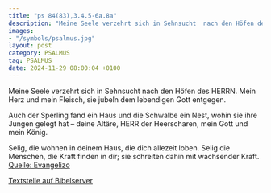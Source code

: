 ```yaml
---
title: "ps 84(83),3.4.5-6a.8a"
description: "Meine Seele verzehrt sich in Sehnsucht  nach den Höfen des HERRN.  Mein Herz und mein Fleisch,  sie jubeln dem lebendigen Gott entgegen.  Auch der Sperling fand ein Haus  und die Schwalbe ein Nest, wohin sie ihre Jungen gelegt hat  –  deine Altäre, HERR der Heerscharen,  me...."
images:
- "/symbols/psalmus.jpg"
layout: post
category: PSALMUS
tag: PSALMUS
date: 2024-11-29 08:00:04 +0100
---
```

Meine Seele verzehrt sich in Sehnsucht 
nach den Höfen des HERRN. 
Mein Herz und mein Fleisch, 
sie jubeln dem lebendigen Gott entgegen.

Auch der Sperling fand ein Haus 
und die Schwalbe ein Nest, wohin sie ihre Jungen gelegt hat  – 
deine Altäre, HERR der Heerscharen, 
mein Gott und mein König.<!--more-->

Selig, die wohnen in deinem Haus, 
die dich allezeit loben.
Selig die Menschen, die Kraft finden in dir;
sie schreiten dahin mit wachsender Kraft.<br>
[Quelle: Evangelizo](https://evangeliumtagfuertag.org/DE/gospel)

[Textstelle auf Bibelserver](https://www.bibleserver.com/EU/ps84(83),3.4.5-6a.8a)
